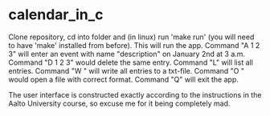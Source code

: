 # calendar_in_c

Clone repository, cd into folder and (in linux) run 'make run' (you will need to have 'make' installed from before). This will run the app. 
Command "A <description> 1 2 3" will enter an event with name "description" on January 2nd at 3 a.m.
Command "D 1 2 3" would delete the same entry. 
Command "L" will list all entries. 
Command "W <name of file>" will write all entries to a txt-file. 
Command "O <name of file>" would open a file with correct format.
Command "Q" will exit the app. 

The user interface is constructed exactly according to the instructions in the Aalto University course, so excuse me for it being completely mad.
